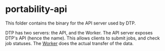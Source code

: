# portability-api

This folder contains the binary for the API server used by DTP.

DTP has two servers: the API, and the Worker.  The API server exposes DTP's
API (hence the name).  This allows clients to submit jobs, and check job
statuses.  The [Worker](../portability-transfer) does the actual transfer
of the data.

